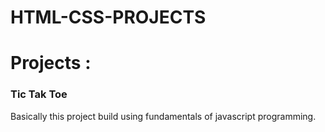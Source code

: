 # HTML-CSS-PROJECTS

# Projects :
<h3>Tic Tak Toe</h3>
<p>
  Basically this project build using fundamentals of javascript programming.
</p>
